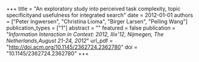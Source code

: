 +++
title = "An exploratory study into perceived task complexity, topic specificityand usefulness for integrated search"
date = 2012-01-01
authors = ["Peter Ingwersen", "Christina Lioma", "Birger Larsen", "Peiling Wang"]
publication_types = ["1"]
abstract = ""
featured = false
publication = "*Information Interaction in Context: 2012, IIix'12, Nijmegen, The Netherlands,August 21-24, 2012*"
url_pdf = "http://doi.acm.org/10.1145/2362724.2362780"
doi = "10.1145/2362724.2362780"
+++

